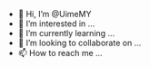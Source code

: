 - 👋 Hi, I’m @UimeMY
- 👀 I’m interested in ...
- 🌱 I’m currently learning ...
- 💞️ I’m looking to collaborate on ...
- 📫 How to reach me ...

<!---
UimeMY/UimeMY is a ✨ special ✨ repository because its `README.md` (this file) appears on your GitHub profile.
You can click the Preview link to take a look at your changes.
--->
